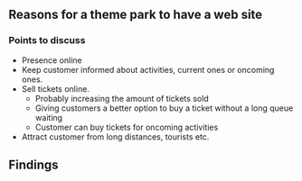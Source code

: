 ## Reasons for a theme park to have a web site
### Points to discuss
- Presence online
- Keep customer informed about activities, current ones or oncoming ones.
- Sell tickets online.
  - Probably increasing the amount of tickets sold
  - Giving customers a better option to buy a ticket without a long queue waiting
  - Customer can buy tickets for oncoming activities
- Attract customer from long distances, tourists etc.

## Findings
